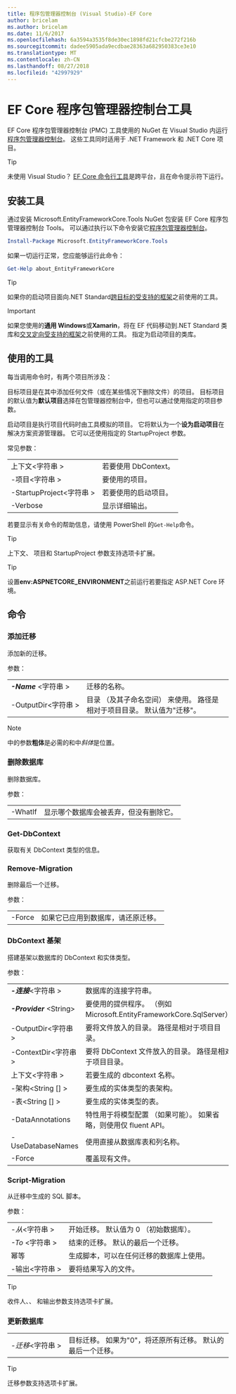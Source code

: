 ```yaml
---
title: 程序包管理器控制台 (Visual Studio)-EF Core
author: bricelam
ms.author: bricelam
ms.date: 11/6/2017
ms.openlocfilehash: 6a3594a3535f8de30ec1898fd21cfcbe272f216b
ms.sourcegitcommit: dadee5905ada9ecdbae28363a682950383ce3e10
ms.translationtype: MT
ms.contentlocale: zh-CN
ms.lasthandoff: 08/27/2018
ms.locfileid: "42997929"
---
```

<a name="ef-core-package-manager-console-tools"></a>EF Core 程序包管理器控制台工具
=====================================
EF Core 程序包管理器控制台 (PMC) 工具使用的 NuGet 在 Visual Studio 内运行[程序包管理器控制台][2]。
这些工具同时适用于 .NET Framework 和 .NET Core 项目。

> [!TIP]
> 未使用 Visual Studio？ [EF Core 命令行工具][ 1]是跨平台，且在命令提示符下运行。

<a name="installing-the-tools"></a>安装工具
--------------------
通过安装 Microsoft.EntityFrameworkCore.Tools NuGet 包安装 EF Core 程序包管理器控制台 Tools。
可以通过执行以下命令安装它[程序包管理器控制台][2]。

``` powershell
Install-Package Microsoft.EntityFrameworkCore.Tools
```

如果一切运行正常，您应能够运行此命令：

``` powershell
Get-Help about_EntityFrameworkCore
```
> [!TIP]
> 如果你的启动项目面向.NET Standard[跨目标的受支持的框架][ 3]之前使用的工具。

> [!IMPORTANT]
> 如果您使用的**通用 Windows**或**Xamarin**，将在 EF 代码移动到.NET Standard 类库和[交叉定向受支持的框架][ 3]之前使用的工具。 指定为启动项目的类库。

<a name="using-the-tools"></a>使用的工具
---------------
每当调用命令时，有两个项目所涉及：

目标项目是在其中添加任何文件（或在某些情况下删除文件）的项目。 目标项目的默认值为**默认项目**选择在包管理器控制台中，但也可以通过使用指定的项目参数。

启动项目是执行项目代码时由工具模拟的项目。 它将默认为一个**设为启动项目**在解决方案资源管理器。 它可以还使用指定的 StartupProject 参数。

常见参数：

|                           |                             |
|:--------------------------|:----------------------------|
| 上下文\<字符串 >        | 若要使用 DbContext。       |
| -项目\<字符串 >        | 要使用的项目。         |
| -StartupProject\<字符串 > | 若要使用的启动项目。 |
| -Verbose                  | 显示详细输出。        |

若要显示有关命令的帮助信息，请使用 PowerShell 的`Get-Help`命令。

> [!TIP]
> 上下文、 项目和 StartupProject 参数支持选项卡扩展。

> [!TIP]
> 设置**env:ASPNETCORE_ENVIRONMENT**之前运行若要指定 ASP.NET Core 环境。

<a name="commands"></a>命令
--------

### <a name="add-migration"></a>添加迁移

添加新的迁移。

参数：

|                                   |                                                                                                                  |
|:----------------------------------|:-----------------------------------------------------------------------------------------------------------------|
| ***-Name*** \<字符串 >             | 迁移的名称。                                                                                       |
| <nobr>-OutputDir\<字符串 ></nobr> | 目录 （及其子命名空间） 来使用。 路径是相对于项目目录。 默认值为"迁移"。 |

> [!NOTE]
> 中的参数**粗体**是必需的和中*斜体*是位置。

### <a name="drop-database"></a>删除数据库

删除数据库。

参数：

|         |                                                          |
|:--------|:---------------------------------------------------------|
| -WhatIf | 显示哪个数据库会被丢弃，但没有删除它。 |

### <a name="get-dbcontext"></a>Get-DbContext

获取有关 DbContext 类型的信息。

### <a name="remove-migration"></a>Remove-Migration

删除最后一个迁移。

参数：

|        |                                                              |
|:-------|:-------------------------------------------------------------|
| -Force | 如果它已应用到数据库，请还原迁移。 |

### <a name="scaffold-dbcontext"></a>DbContext 基架

搭建基架以数据库的 DbContext 和实体类型。

参数：

|                                          |                                                                                                  |
|:-----------------------------------------|:-------------------------------------------------------------------------------------------------|
| <nobr>***-连接***\<字符串 ></nobr> | 数据库的连接字符串。                                                           |
| ***-Provider*** \<String>                | 要使用的提供程序。 （例如 Microsoft.EntityFrameworkCore.SqlServer）                      |
| -OutputDir\<字符串 >                     | 要将文件放入的目录。 路径是相对于项目目录。                      |
| -ContextDir\<字符串 >                    | 要将 DbContext 文件放入的目录。 路径是相对于项目目录。             |
| 上下文\<字符串 >                       | 若要生成的 dbcontext 名称。                                                           |
| -架构\<String [] >                     | 要生成的实体类型的表架构。                                              |
| -表\<String [] >                      | 要生成的实体类型的表。                                                         |
| -DataAnnotations                         | 特性用于将模型配置 （如果可能）。 如果省略，则使用仅 fluent API。 |
| -UseDatabaseNames                        | 使用直接从数据库表和列名称。                                           |
| -Force                                   | 覆盖现有文件。                                                                        |

### <a name="script-migration"></a>Script-Migration

从迁移中生成的 SQL 脚本。

参数：

|                   |                                                                    |
|:------------------|:-------------------------------------------------------------------|
| *-从*\<字符串 > | 开始迁移。 默认值为 0 （初始数据库）。      |
| *-To* \<字符串 >   | 结束的迁移。 默认的最后一个迁移。              |
| 幂等       | 生成脚本，可以在任何迁移的数据库上使用。 |
| -输出\<字符串 > | 要将结果写入的文件。                                   |

> [!TIP]
> 收件人、、 和输出参数支持选项卡扩展。

### <a name="update-database"></a>更新数据库

|                                     |                                                                                                |
|:------------------------------------|:-----------------------------------------------------------------------------------------------|
| <nobr>*-迁移*\<字符串 ></nobr> | 目标迁移。 如果为"0"，将还原所有迁移。 默认的最后一个迁移。 |

> [!TIP]
> 迁移参数支持选项卡扩展。


  [1]: dotnet.md
  [2]: https://docs.microsoft.com/nuget/tools/package-manager-console
  [3]: index.md#frameworks
